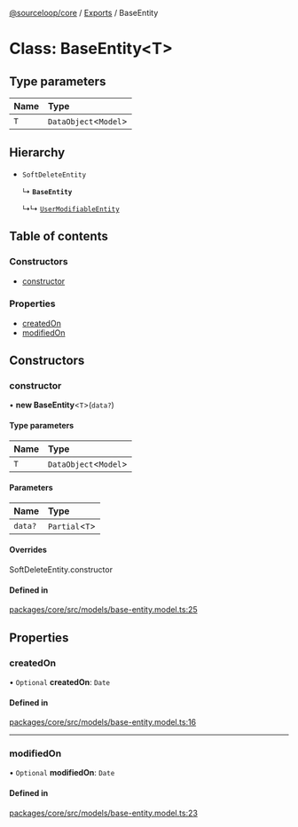 [@sourceloop/core](../README.md) / [Exports](../modules.md) / BaseEntity

# Class: BaseEntity<T\>

## Type parameters

| Name | Type |
| :------ | :------ |
| `T` | `DataObject`<`Model`\> |

## Hierarchy

- `SoftDeleteEntity`

  ↳ **`BaseEntity`**

  ↳↳ [`UserModifiableEntity`](UserModifiableEntity.md)

## Table of contents

### Constructors

- [constructor](BaseEntity.md#constructor)

### Properties

- [createdOn](BaseEntity.md#createdon)
- [modifiedOn](BaseEntity.md#modifiedon)

## Constructors

### constructor

• **new BaseEntity**<`T`\>(`data?`)

#### Type parameters

| Name | Type |
| :------ | :------ |
| `T` | `DataObject`<`Model`\> |

#### Parameters

| Name | Type |
| :------ | :------ |
| `data?` | `Partial`<`T`\> |

#### Overrides

SoftDeleteEntity.constructor

#### Defined in

[packages/core/src/models/base-entity.model.ts:25](https://github.com/sourcefuse/loopback4-microservice-catalog/blob/93a7f917/packages/core/src/models/base-entity.model.ts#L25)

## Properties

### createdOn

• `Optional` **createdOn**: `Date`

#### Defined in

[packages/core/src/models/base-entity.model.ts:16](https://github.com/sourcefuse/loopback4-microservice-catalog/blob/93a7f917/packages/core/src/models/base-entity.model.ts#L16)

___

### modifiedOn

• `Optional` **modifiedOn**: `Date`

#### Defined in

[packages/core/src/models/base-entity.model.ts:23](https://github.com/sourcefuse/loopback4-microservice-catalog/blob/93a7f917/packages/core/src/models/base-entity.model.ts#L23)
